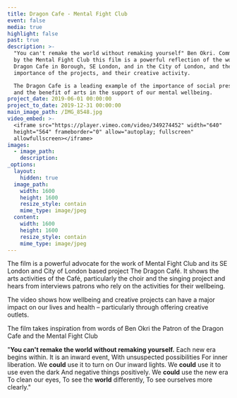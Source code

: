 ```yaml
---
title: Dragon Cafe - Mental Fight Club
event: false
media: true
highlight: false
past: true
description: >-
  "You can't remake the world without remaking yourself" Ben Okri. Commissioned
  by the Mental Fight Club this film is a powerful reflection of the work of the
  Dragon Cafe in Borough, SE London, and in the City of London, and the
  importance of the projects, and their creative activity.

  The Dragon Cafe is a leading example of the importance of social prescribing
  and the benefit of arts in the support of our mental wellbeing.
project_date: 2019-06-01 00:00:00
project_to_date: 2019-12-31 00:00:00
main_image_path: /IMG_8548.jpg
video_embed: >-
  <iframe src="https://player.vimeo.com/video/349274452" width="640"
  height="564" frameborder="0" allow="autoplay; fullscreen"
  allowfullscreen></iframe>
images:
  - image_path:
    description:
_options:
  layout:
    hidden: true
  image_path:
    width: 1600
    height: 1600
    resize_style: contain
    mime_type: image/jpeg
  content:
    width: 1600
    height: 1600
    resize_style: contain
    mime_type: image/jpeg
---
```


The film is a powerful advocate for the work of Mental Fight Club and its SE London and City of London based project The Dragon Café. It shows the arts activities of the Café, particularly the choir and the singing project and hears from interviews patrons who rely on the activities for their wellbeing.&nbsp;

The video shows how wellbeing and creative projects can have a major impact on our lives and health – particularly through offering creative outlets.

The film takes inspiration from words of Ben Okri the Patron of the Dragon Cafe and the Mental Fight Club

"**You can't remake the world without remaking yourself.** Each new era begins within. It is an inward event, With unsuspected possibilities For inner liberation. We&nbsp;**could**&nbsp;use it to turn on Our inward lights. We&nbsp;**could**&nbsp;use it to use even the dark And negative things positively. We&nbsp;**could**&nbsp;use the new era To clean our eyes, To see the&nbsp;**world**&nbsp;differently, To see ourselves more clearly."

&nbsp;

